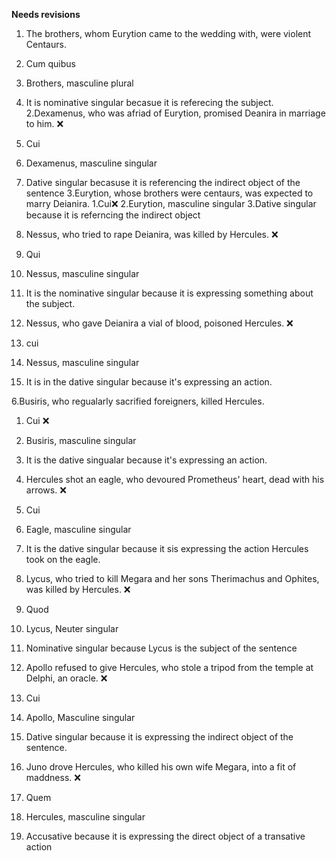 **Needs revisions**

 1. The brothers, whom Eurytion came to the wedding with, were violent Centaurs. 
  1. Cum quibus 
  2. Brothers, masculine plural 
  3. It is nominative singular becasue it is referecing the subject. 
2.Dexamenus, who was afriad of Eurytion, promised Deanira in marriage to him. ❌
 1. Cui 
 2. Dexamenus, masculine singular 
 3. Dative singular becasuse it is referencing the indirect object of the sentence 
3.Eurytion, whose brothers were centaurs, was expected to marry Deianira. 
 1.Cui❌
 2.Eurytion, masculine singular 
 3.Dative singular because it is referncing the indirect object 
4. Nessus, who tried to rape Deianira, was killed by Hercules.  ❌
 1. Qui 
 2. Nessus, masculine singular
 3. It is the nominative singular because it is expressing something about the subject. 
 
5. Nessus, who gave Deianira a vial of blood, poisoned Hercules.  ❌
 1. cui 
 2. Nessus, masculine singular 
 3. It is in the dative singular because it's expressing an action. 

6.Busiris, who regualarly sacrified foreigners, killed Hercules. 
 1. Cui ❌
 2. Busiris, masculine singular 
 3. It is the dative singualar because it's expressing an action. 
 
7. Hercules shot an eagle, who devoured Prometheus' heart, dead with his arrows.  ❌
 1. Cui
 2. Eagle, masculine singular 
 3. It is the dative singular because it sis expressing the action Hercules took on the eagle. 

8. Lycus, who tried to kill Megara and her sons Therimachus and Ophites, was killed by Hercules.  ❌
 1. Quod
 2. Lycus, Neuter singular 
 3. Nominative singular because Lycus is the subject of the sentence 

9. Apollo refused to give Hercules, who stole a tripod from the temple at Delphi, an oracle.  ❌
1. Cui 
2. Apollo, Masculine singular 
3. Dative singular because it is expressing the indirect object of the sentence. 

10. Juno drove Hercules, who killed his own wife Megara, into a fit of maddness.  ❌
1. Quem
2. Hercules, masculine singular 
3. Accusative because it is expressing the direct object of a transative action 


